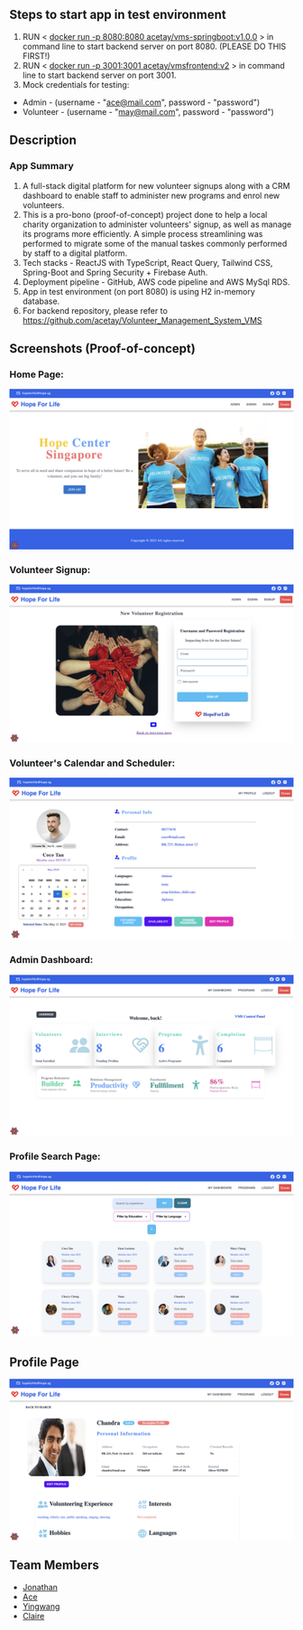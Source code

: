 ## Steps to start app in test environment

1. RUN < [docker run -p 8080:8080 acetay/vms-springboot:v1.0.0](#) > in command line to start backend server on port 8080. (PLEASE DO THIS FIRST!)
2. RUN < [docker run -p 3001:3001 acetay/vmsfrontend:v2](#) > in command line to start backend server on port 3001. 
3. Mock credentials for testing:
- Admin - (username - "ace@mail.com", password - "password")
- Volunteer - (username - "may@mail.com", password - "password")

## Description
### App Summary
1. A full-stack digital platform for new volunteer signups along with a CRM dashboard to enable staff to administer new programs and enrol new volunteers.
2. This is a pro-bono (proof-of-concept) project done to help a local charity organization to administer volunteers' signup, as well as manage its programs more efficiently. A simple process streamlining was performed to migrate some of the manual taskes commonly performed by staff to a digital platform.
3. Tech stacks - ReactJS with TypeScript, React Query, Tailwind CSS, Spring-Boot and Spring Security + Firebase Auth.
4. Deployment pipeline - GitHub, AWS code pipeline and AWS MySql RDS.
5. App in test environment (on port 8080) is using H2 in-memory database. 
6. For backend repository, please refer to https://github.com/acetay/Volunteer_Management_System_VMS

## Screenshots (Proof-of-concept)

### Home Page:
![My Image](HomePage.png)

### Volunteer Signup:
![My Image](SignupPage.png)

### Volunteer's Calendar and Scheduler:
![My Image](VolunteerScheduler.png)

### Admin Dashboard:
![My Image](Dashboard.png)

### Profile Search Page:
![My Image](VolunteerSearch.png)

## Profile Page
![My Image](VolunteerProfilePage.png)



## Team Members

- [Jonathan](https://github.com/goodwill80 "jonathan's github")
- [Ace](https://github.com/acetay "ace's github")
- [Yingwang](https://github.com/shiywsg "yingwang's github")
- [Claire](https://github.com/clairetkw "claire's github")
